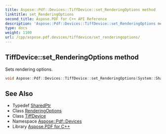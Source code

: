 ```yaml
---
title: Aspose::Pdf::Devices::TiffDevice::set_RenderingOptions method
linktitle: set_RenderingOptions
second_title: Aspose.PDF for C++ API Reference
description: 'Aspose::Pdf::Devices::TiffDevice::set_RenderingOptions method. Sets rendering options in C++.'
type: docs
weight: 1100
url: /cpp/aspose.pdf.devices/tiffdevice/set_renderingoptions/
---
```

## TiffDevice::set_RenderingOptions method


Sets rendering options.

```cpp
void Aspose::Pdf::Devices::TiffDevice::set_RenderingOptions(System::SharedPtr<Aspose::Pdf::RenderingOptions> value)
```

## See Also

* Typedef [SharedPtr](../../../system/sharedptr/)
* Class [RenderingOptions](../../../aspose.pdf/renderingoptions/)
* Class [TiffDevice](../)
* Namespace [Aspose::Pdf::Devices](../../)
* Library [Aspose.PDF for C++](../../../)
